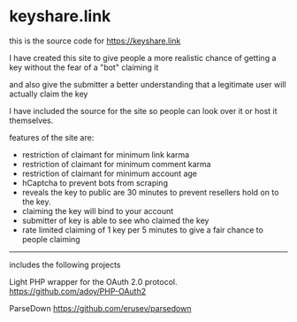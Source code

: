 # keyshare.link

this is the source code for https://keyshare.link

I have created this site to give people a more realistic chance of getting a key without the fear of a "bot" claiming it

and also give the submitter a better understanding that a legitimate user will actually claim the key

I have included the source for the site so people can look over it or host it themselves.

features of the site are:

* restriction of claimant for minimum link karma
* restriction of claimant for minimum comment karma
* restriction of claimant for minimum account age
* hCaptcha to prevent bots from scraping
* reveals the key to public are 30 minutes to prevent resellers hold on to the key.
* claiming the key will bind to your account
* submitter of key is able to see who claimed the key
* rate limited claiming of 1 key per 5 minutes to give a fair chance to people claiming






---

includes the following projects

Light PHP wrapper for the OAuth 2.0 protocol. https://github.com/adoy/PHP-OAuth2

ParseDown https://github.com/erusev/parsedown
